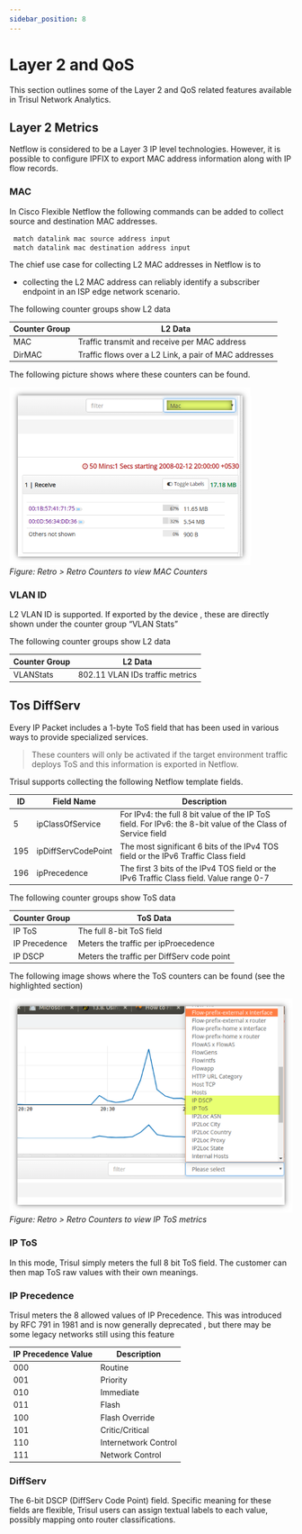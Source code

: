 ```yaml
---
sidebar_position: 8
---
```


# Layer 2 and QoS

This section outlines some of the Layer 2 and QoS related features
available in Trisul Network Analytics.

## Layer 2 Metrics

Netflow is considered to be a Layer 3 IP level technologies. However, it
is possible to configure IPFIX to export MAC address information along
with IP flow records.

### MAC

In Cisco Flexible Netflow the following commands can be added to collect
source and destination MAC addresses.

```language-bash
 match datalink mac source address input
 match datalink mac destination address input
```

The chief use case for collecting L2 MAC addresses in Netflow is to

- collecting the L2 MAC address can reliably identify a subscriber endpoint
  in an ISP edge network scenario.

The following counter groups show L2 data

| Counter Group | L2 Data                                               |
| ------------- | ----------------------------------------------------- |
| MAC           | Traffic transmit and receive per MAC address          |
| DirMAC        | Traffic flows over a L2 Link, a pair of MAC addresses |

The following picture shows where these counters can be found.

![](images/mac.png)  
*Figure: Retro \> Retro Counters to view MAC Counters*

### VLAN ID

L2 VLAN ID is supported. If exported by the device , these are directly
shown under the counter group “VLAN Stats”

The following counter groups show L2 data

| Counter Group | L2 Data                         |
| ------------- | ------------------------------- |
| VLANStats     | 802.11 VLAN IDs traffic metrics |

## Tos DiffServ

Every IP Packet includes a 1-byte ToS field that has been used in
various ways to provide specialized services.

> These counters will only be activated if the target environment traffic
> deploys ToS and this information is exported in Netflow.

Trisul supports collecting the following Netflow template fields.

| ID  | Field Name          | Description                                                                                                 |
| --- | ------------------- | ----------------------------------------------------------------------------------------------------------- |
| 5   | ipClassOfService    | For IPv4: the full 8 bit value of the IP ToS field. For IPv6: the 8-bit value of the Class of Service field |
| 195 | ipDiffServCodePoint | The most significant 6 bits of the IPv4 TOS field or the IPv6 Traffic Class field                           |
| 196 | ipPrecedence        | The first 3 bits of the IPv4 TOS field or the IPv6 Traffic Class field. Value range 0-7                     |

The following counter groups show ToS data

| Counter Group | ToS Data                                   |
| ------------- | ------------------------------------------ |
| IP ToS        | The full 8-bit ToS field                   |
| IP Precedence | Meters the traffic per ipProecedence       |
| IP DSCP       | Meters the traffic per DiffServ code point |

The following image shows where the ToS counters can be found (see the
highlighted section)

![](images/iptos.png)  
*Figure: Retro \> Retro Counters to view IP ToS metrics*

### IP ToS

In this mode, Trisul simply meters the full 8 bit ToS field. The
customer can then map ToS raw values with their own meanings.

### IP Precedence

Trisul meters the 8 allowed values of IP Precedence. This was introduced
by RFC 791 in 1981 and is now generally deprecated , but there may be
some legacy networks still using this feature

| IP Precedence Value | Description          |
| ------------------- | -------------------- |
| 000                 | Routine              |
| 001                 | Priority             |
| 010                 | Immediate            |
| 011                 | Flash                |
| 100                 | Flash Override       |
| 101                 | Critic/Critical      |
| 110                 | Internetwork Control |
| 111                 | Network Control      |

### DiffServ

The 6-bit DSCP (DiffServ Code Point) field. Specific meaning for these
fields are flexible, Trisul users can assign textual labels to each
value, possibly mapping onto router classifications.
